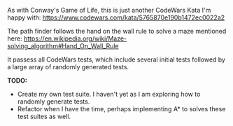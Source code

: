 As with Conway's Game of Life, this is just another CodeWars Kata I'm happy with: https://www.codewars.com/kata/5765870e190b1472ec0022a2 

The path finder follows the hand on the wall rule to solve a maze mentioned here: https://en.wikipedia.org/wiki/Maze-solving_algorithm#Hand_On_Wall_Rule

It passess all CodeWars tests, which include several initial tests followed by a large array of randomly generated tests. 

**TODO:**
- Create my own test suite. I haven't yet as I am exploring how to randomly generate tests.
- Refactor when I have the time, perhaps implementing A* to solves these test suites as well. 
